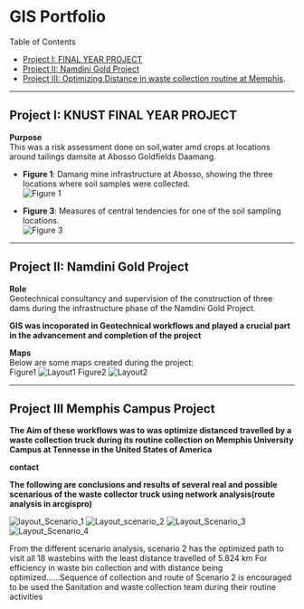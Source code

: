 # GIS Portfolio

 Table of Contents
- [Project I: FINAL YEAR PROJECT](#FNAL-YEAR-PROJECT)
- [Project II: Namdini Gold Project](#project-ii-namdini-gold-project)
- [Project III: Optimizing Distance in waste collection routine at Memphis](#Project-III-Memphis-Project).

---

## **Project I: KNUST FINAL YEAR PROJECT**

 **Purpose**  
This was a risk assessment done on soil,water amd crops at locations around tailings damsite at Abosso Goldfields Daamang. 
  
- **Figure 1**: Damang mine infrastructure at Abosso, showing the three locations where soil samples were collected.  
  ![Figure 1](https://github.com/user-attachments/assets/90d414ab-7680-4d65-8184-d8c22a8f003f)  

- **Figure 3**: Measures of central tendencies for one of the soil sampling locations.  
  ![Figure 3](https://github.com/user-attachments/assets/67959229-c878-41d9-bb99-2de750fb4eea)  

---

## **Project II: Namdini Gold Project**

 **Role**  
Geotechnical consultancy and supervision of the construction of three dams during the infrastructure phase of the Namdini Gold Project.  

**GIS was incoporated in Geotechnical workflows and played a crucial part in the advancement and completion of the project**

 **Maps**  
Below are some maps created during the project:   
Figure1
![Layout1](https://github.com/user-attachments/assets/30c4eade-6656-432a-921a-267812c58fd3)
Figure2
![Layout2](https://github.com/user-attachments/assets/77bd4412-144f-46bc-bb10-bed7bdeb0913)


----

##  **Project III Memphis Campus Project**

**The Aim of these workflows was to was optimize distanced travelled by a waste collection truck during its routine collection on Memphis University Campus at Tennesse in the United States of America**

**contact**

**The following are conclusions and results of several  real and possible scenarious of the waste collector truck using network analysis(route analysis in arcgispro)**

![layout_Scenario_1](https://github.com/user-attachments/assets/8f4ea3e1-61ea-4b16-a2c1-c19ac84c0322)
![Layout_scenario_2](https://github.com/user-attachments/assets/f981c60d-0689-4993-931e-96a9bb1f785c)
![Layout_Scenario_3](https://github.com/user-attachments/assets/1e199065-e332-46c1-997b-c227b2ae16d5)
![Layout_Scenario_4](https://github.com/user-attachments/assets/1cb0b900-1cdf-4b8f-a4d1-611bbf101f4c)


From the different scenario analysis, scenario 2 has the optimized path to visit all 18 wastebins with the least distance travelled of 5.824 km
For efficiency in waste bin collection and with distance being optimized......Sequence of collection and route of Scenario 2 is encouraged to be used the Sanitation and waste collection team during their routine activities 













